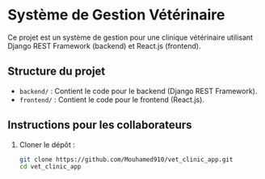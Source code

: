 # Système de Gestion Vétérinaire

Ce projet est un système de gestion pour une clinique vétérinaire utilisant Django REST Framework (backend) et React.js (frontend).

## Structure du projet
- `backend/` : Contient le code pour le backend (Django REST Framework).
- `frontend/` : Contient le code pour le frontend (React.js).

## Instructions pour les collaborateurs
1. Cloner le dépôt :
   ```bash
   git clone https://github.com/Mouhamed910/vet_clinic_app.git
   cd vet_clinic_app